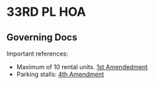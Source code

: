 # 33RD PL HOA
## Governing Docs
Important references:

- Maximum of 10 rental units. [1st Amendedment](governing_docs/declaration_amendments/first-amendment.md)
- Parking stalls: [4th Amendment](governing_docs/declaration_amendments/fourth-amendment.md)
